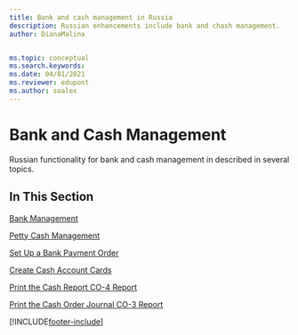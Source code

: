 ```yaml
---
title: Bank and cash management in Russia
description: Russian enhancements include bank and chash management.
author: DianaMalina


ms.topic: conceptual
ms.search.keywords:
ms.date: 04/01/2021
ms.reviewer: edupont
ms.author: soalex
---
```


# Bank and Cash Management

Russian functionality for bank and cash management in described in several topics.

## In This Section 

[Bank Management](Bank-Management.md)

[Petty Cash Management](Petty-Cash-Management.md)

[Set Up a Bank Payment Order](How-to-Set-Up-a-Bank-Payment-Order.md)

[Create Cash Account Cards](How-to-Create-Cash-Account-Cards.md)

[Print the Cash Report CO-4 Report](How-to-Print-the-Cash-Report-CO-4-Report.md)

[Print the Cash Order Journal CO-3 Report](How-to-Print-the-Cash-Order-Journal-CO-3-Report.md)


[!INCLUDE[footer-include](../../includes/footer-banner.md)]